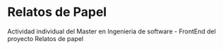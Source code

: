 # Relatos de Papel 
Actividad individual del Master en Ingenieria de software - FrontEnd del proyecto Relatos de papel 